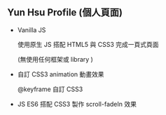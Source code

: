 ## Yun Hsu Profile (個人頁面)

- Vanilla JS 

  使用原生 JS 搭配 HTML5 與 CSS3 完成一頁式頁面
  
  (無使用任何框架或 library )
  
 - 自訂 CSS3 animation 動畫效果
 
   @keyframe 自訂 CSS3
 
 - JS ES6 搭配 CSS3 製作 scroll-fadeIn 效果
 
 

